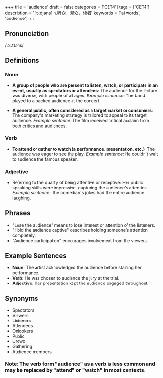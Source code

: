 +++
title = 'audience'
draft = false
categories = ['CET4']
tags = ['CET4']
description = '[ˈɔːdjəns] n.听众，观众，读者'
keywords = ['ai words', 'audience']
+++

## Pronunciation
/ˈɔː.tɪəns/

## Definitions
### Noun
- **A group of people who are present to listen, watch, or participate in an event, usually as spectators or attendees**: The audience for the lecture was diverse, with people of all ages. *Example sentence:* The band played to a packed audience at the concert.

- **A general public, often considered as a target market or consumers**: The company's marketing strategy is tailored to appeal to its target audience. *Example sentence:* The film received critical acclaim from both critics and audiences.

### Verb
- **To attend or gather to watch (a performance, presentation, etc.)**: The audience was eager to see the play. *Example sentence:* He couldn't wait to audience the famous speaker.

### Adjective
- Referring to the quality of being attentive or receptive: Her public speaking skills were impressive, capturing the audience's attention. *Example sentence:* The comedian's jokes had the entire audience laughing.

## Phrases
- "Lose the audience" means to lose interest or attention of the listeners.
- "Hold the audience captive" describes holding someone's attention completely.
- "Audience participation" encourages involvement from the viewers.

## Example Sentences
- **Noun**: The artist acknowledged the audience before starting her performance.
- **Verb**: He was chosen to audience the jury at the trial.
- **Adjective**: Her presentation kept the audience engaged throughout.

## Synonyms
- Spectators
- Viewers
- Listeners
- Attendees
- Onlookers
- Public
- Crowd
- Gathering
- Audience members

### Note: The verb form "audience" as a verb is less common and may be replaced by "attend" or "watch" in most contexts.
